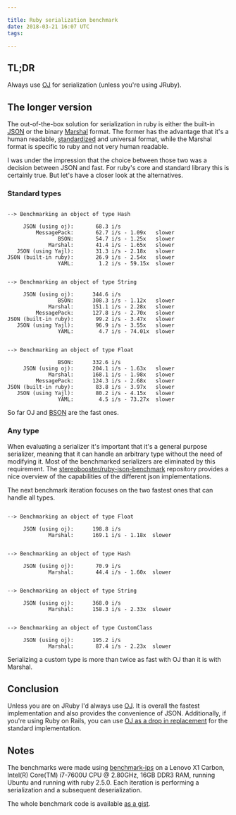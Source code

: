 ```yaml
---

title: Ruby serialization benchmark
date: 2018-03-21 16:07 UTC
tags: 

---
```


## TL;DR

Always use [OJ](http://www.ohler.com/oj/) for serialization (unless you're
using JRuby).

## The longer version

The out-of-the-box solution for serialization in ruby is either the built-in
[JSON](http://ruby-doc.org/stdlib-2.5.0/libdoc/json/rdoc/JSON.html) or the
binary [Marshal](http://ruby-doc.org/core-2.5.0/Marshal.html) format. The
former has the advantage that it's a human readable,
[standardized](https://tools.ietf.org/html/rfc8259) and universal format, while
the Marshal format is specific to ruby and not very human readable.

I was under the impression that the choice between those two was a decision
between JSON and fast. For ruby's core and standard library this is certainly
true. But let's have a closer look at the alternatives.


### Standard types

<pre><code class="language-shell">
--> Benchmarking an object of type Hash

     JSON (using oj):       68.3 i/s
         MessagePack:       62.7 i/s - 1.09x   slower
                BSON:       54.7 i/s - 1.25x   slower
             Marshal:       41.4 i/s - 1.65x   slower
   JSON (using Yajl):       31.3 i/s - 2.18x   slower
JSON (built-in ruby):       26.9 i/s - 2.54x   slower
                YAML:        1.2 i/s - 59.15x  slower
</code></pre>

<pre><code class="language-shell">
--> Benchmarking an object of type String

     JSON (using oj):      344.6 i/s
                BSON:      308.3 i/s - 1.12x   slower
             Marshal:      151.1 i/s - 2.28x   slower
         MessagePack:      127.8 i/s - 2.70x   slower
JSON (built-in ruby):       99.2 i/s - 3.47x   slower
   JSON (using Yajl):       96.9 i/s - 3.55x   slower
                YAML:        4.7 i/s - 74.01x  slower
</code></pre>

<pre><code class="language-shell">
--> Benchmarking an object of type Float

                BSON:      332.6 i/s
     JSON (using oj):      204.1 i/s - 1.63x   slower
             Marshal:      168.1 i/s - 1.98x   slower
         MessagePack:      124.3 i/s - 2.68x   slower
JSON (built-in ruby):       83.8 i/s - 3.97x   slower
   JSON (using Yajl):       80.2 i/s - 4.15x   slower
                YAML:        4.5 i/s - 73.27x  slower
</code></pre>

So far OJ and [BSON](http://bsonspec.org) are the fast ones.


### Any type

When evaluating a serializer it's important that it's a general purpose
serializer, meaning that it can handle an arbitrary type without the need of
modifying it. Most of the benchmarked serializers are eliminated by this
requirement. The
[stereobooster/ruby-json-benchmark](https://github.com/stereobooster/ruby-json-benchmark)
repository provides a nice overview of the capabilities of the different json
implementations.

The next benchmark iteration focuses on the two fastest ones that can handle
all types.

<pre><code class="language-shell">
--> Benchmarking an object of type Float

     JSON (using oj):      198.8 i/s
             Marshal:      169.1 i/s - 1.18x  slower
</code></pre>

<pre><code class="language-shell">
--> Benchmarking an object of type Hash

     JSON (using oj):       70.9 i/s
             Marshal:       44.4 i/s - 1.60x  slower
</code></pre>

<pre><code class="language-shell">
--> Benchmarking an object of type String

     JSON (using oj):      368.0 i/s
             Marshal:      158.3 i/s - 2.33x  slower
</code></pre>

<pre><code class="language-shell">
--> Benchmarking an object of type CustomClass

     JSON (using oj):      195.2 i/s
             Marshal:       87.4 i/s - 2.23x  slower
</code></pre>

Serializing a custom type is more than twice as fast with OJ than it is with
Marshal.


## Conclusion

Unless you are on JRuby I'd always use [OJ](http://www.ohler.com/oj/). It is
overall the fastest implementation and also provides the convenience of JSON.
Additionally, if you're using Ruby on Rails, you can use [OJ as a drop in
replacement](https://github.com/ohler55/oj/blob/master/pages/Rails.md) for the
standard implementation.


## Notes

The benchmarks were made using
[benchmark-ips](https://github.com/evanphx/benchmark-ips) on a Lenovo X1
Carbon, Intel(R) Core(TM) i7-7600U CPU @ 2.80GHz, 16GB DDR3 RAM, running Ubuntu
and running with ruby 2.5.0. Each iteration is performing a serialization and a
subsequent deserialization.

The whole benchmark code is available [as a
gist](https://gist.github.com/koffeinfrei/44a2782a28c5a935574c2df4e72490c0/edit).
